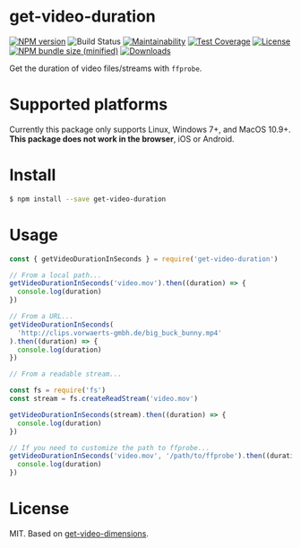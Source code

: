 # get-video-duration

[![NPM version][npm-image]][npm-url]
![Build Status](https://github.com/caffco/get-video-duration/workflows/test/badge.svg)
[![Maintainability](https://api.codeclimate.com/v1/badges/d66b9477ad4f7a14b5c9/maintainability)](https://codeclimate.com/github/caffco/get-video-duration/maintainability)
[![Test Coverage](https://api.codeclimate.com/v1/badges/d66b9477ad4f7a14b5c9/test_coverage)](https://codeclimate.com/github/caffco/get-video-duration/test_coverage)
[![License][license-image]][license-url]
[![NPM bundle size (minified)][bundle-size-image]][npm-url]
[![Downloads][downloads-image]][downloads-url]

Get the duration of video files/streams with `ffprobe`.

# Supported platforms

Currently this package only supports Linux, Windows 7+, and MacOS 10.9+. **This package does not work in the browser**, iOS or Android.

# Install

```bash
$ npm install --save get-video-duration
```

# Usage

```js
const { getVideoDurationInSeconds } = require('get-video-duration')

// From a local path...
getVideoDurationInSeconds('video.mov').then((duration) => {
  console.log(duration)
})

// From a URL...
getVideoDurationInSeconds(
  'http://clips.vorwaerts-gmbh.de/big_buck_bunny.mp4'
).then((duration) => {
  console.log(duration)
})

// From a readable stream...

const fs = require('fs')
const stream = fs.createReadStream('video.mov')

getVideoDurationInSeconds(stream).then((duration) => {
  console.log(duration)
})

// If you need to customize the path to ffprobe...
getVideoDurationInSeconds('video.mov', '/path/to/ffprobe').then((duration) => {
  console.log(duration)
})
```

# License

MIT. Based on [get-video-dimensions](https://github.com/mgmtio/get-video-dimensions).

[npm-image]: https://img.shields.io/npm/v/get-video-duration.svg
[npm-url]: https://npmjs.org/package/get-video-duration
[bundle-size-image]: https://img.shields.io/bundlephobia/min/get-video-duration.svg
[license-image]: http://img.shields.io/npm/l/get-video-duration.svg
[license-url]: LICENSE
[downloads-image]: http://img.shields.io/npm/dm/get-video-duration.svg
[downloads-url]: https://npmjs.org/package/get-video-duration
